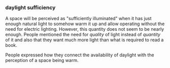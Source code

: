 
### daylight sufficiency

A space will be perceived as "sufficiently illuminated" when it has just 
enough natural light to somehow warm it up and allow operating without
the need for electric lighting. However, this quantity does not
seem to be nearly enough. People mentioned the need for 
*quality* of light instead of *quantity* of it and also that they
want much more light than what is required to read a book.

People expressed how they connect the availability of daylight with the 
perception of a space being warm.